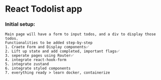 # React Todolist app

### Initial setup:

    Main page will have a form to input todos, and a div to display those todos.
    Functionalities to be added step-by-step
    1. Craete Form and Display components✅
    2. Lift up state and add completed, important flags✅
    3. seperate pages using Router✅
    4. integrate react-hook-form
    5. integrate zustand
    6. integrate styled components
    7. everything ready > learn docker, containerize
    
    
